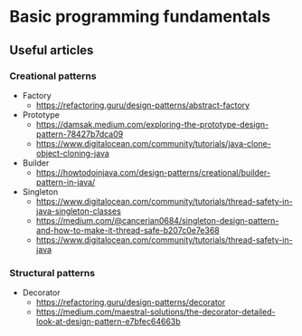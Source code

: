 # Basic programming fundamentals

## Useful articles
### Creational patterns
* Factory  
  * https://refactoring.guru/design-patterns/abstract-factory
* Prototype  
  * https://damsak.medium.com/exploring-the-prototype-design-pattern-78427b7dca09
  * https://www.digitalocean.com/community/tutorials/java-clone-object-cloning-java  
* Builder
  * https://howtodoinjava.com/design-patterns/creational/builder-pattern-in-java/
* Singleton
  * https://www.digitalocean.com/community/tutorials/thread-safety-in-java-singleton-classes
  * https://medium.com/@cancerian0684/singleton-design-pattern-and-how-to-make-it-thread-safe-b207c0e7e368
  * https://www.digitalocean.com/community/tutorials/thread-safety-in-java

### Structural patterns
* Decorator
  * https://refactoring.guru/design-patterns/decorator
  * https://medium.com/maestral-solutions/the-decorator-detailed-look-at-design-pattern-e7bfec64663b

